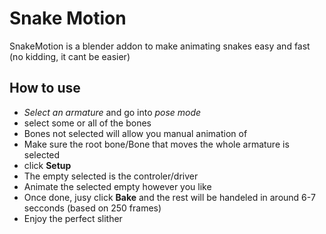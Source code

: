 # Snake Motion
SnakeMotion is a blender addon to make animating snakes easy and fast (no kidding, it cant be easier)

## How to use
* *Select an armature* and go into *pose mode*
* select some or all of the bones
* Bones not selected will allow you manual animation of
* Make sure the root bone/Bone that moves the whole armature is selected
* click **Setup**
* The empty selected is the controler/driver
* Animate the selected empty however you like
* Once done, jusy click **Bake** and the rest will be handeled in around 6-7 secconds (based on 250 frames)
* Enjoy the perfect slither
